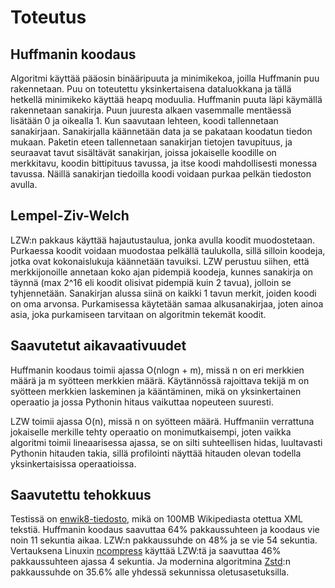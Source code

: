 # Toteutus

## Huffmanin koodaus

Algoritmi käyttää pääosin binääripuuta ja minimikekoa, joilla Huffmanin puu rakennetaan. Puu on toteutettu yksinkertaisena dataluokkana ja tällä hetkellä minimikeko käyttää heapq moduulia. Huffmanin puuta läpi käymällä rakennetaan sanakirja. Puun juuresta alkaen vasemmalle mentäessä lisätään 0 ja oikealla 1. Kun saavutaan lehteen, koodi tallennetaan sanakirjaan. Sanakirjalla käännetään data ja se pakataan koodatun tiedon mukaan. Paketin eteen tallennetaan sanakirjan tietojen tavupituus, ja seuraavat tavut sisältävät sanakirjan, joissa jokaiselle koodille on merkkitavu, koodin bittipituus tavussa, ja itse koodi mahdollisesti monessa tavussa. Näillä sanakirjan tiedoilla koodi voidaan purkaa pelkän tiedoston avulla.

## Lempel-Ziv-Welch

LZW:n pakkaus käyttää hajautustaulua, jonka avulla koodit muodostetaan. Purkaessa koodit voidaan muodostaa pelkällä taulukolla, sillä silloin koodeja, jotka ovat kokonaislukuja käännetään tavuiksi. LZW perustuu siihen, että merkkijonoille annetaan koko ajan pidempiä koodeja, kunnes sanakirja on täynnä (max 2^16 eli koodit olisivat pidempiä kuin 2 tavua), jolloin se tyhjennetään. Sanakirjan alussa siinä on kaikki 1 tavun merkit, joiden koodi on oma arvonsa. Purkamisessa käytetään samaa alkusanakirjaa, joten ainoa asia, joka purkamiseen tarvitaan on algoritmin tekemät koodit.

## Saavutetut aikavaativuudet

Huffmanin koodaus toimii ajassa O(nlogn + m), missä n on eri merkkien määrä ja m syötteen merkkien määrä. Käytännössä rajoittava tekijä m on syötteen merkkien laskeminen ja kääntäminen, mikä on yksinkertainen operaatio ja jossa Pythonin hitaus vaikuttaa nopeuteen suuresti.

LZW toimii ajassa O(n), missä n on syötteen määrä. Huffmaniin verrattuna jokaiselle merkille tehty operaatio on monimutkaisempi, joten vaikka algoritmi toimii lineaarisessa ajassa, se on silti suhteellisen hidas, luultavasti Pythonin hitauden takia, sillä profilointi näyttää hitauden olevan todella yksinkertaisissa operaatioissa.

## Saavutettu tehokkuus

Testissä on [enwik8-tiedosto](https://cs.fit.edu/~mmahoney/compression/textdata.html), mikä on 100MB Wikipediasta otettua XML tekstiä. Huffmanin koodaus saavuttaa 64% pakkaussuhteen ja koodaus vie noin 11 sekuntia aikaa. LZW:n pakkaussuhde on 48% ja se vie 54 sekuntia. Vertauksena Linuxin [ncompress](https://github.com/vapier/ncompress) käyttää LZW:tä ja saavuttaa 46% pakkaussuhteen ajassa 4 sekuntia. Ja modernina algoritmina [Zstd](https://github.com/facebook/zstd):n pakkaussuhde on 35.6% alle yhdessä sekunnissa oletusasetuksilla.
